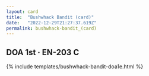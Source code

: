 ```yaml
---
layout: card
title:  "Bushwhack Bandit (card)"
date:   "2022-12-29T21:27:37.619Z"
permalink: bushwhack-bandit_(card)
---
```


## DOA 1st &middot; EN-203 C

{% include templates/bushwhack-bandit-doa1e.html %}
